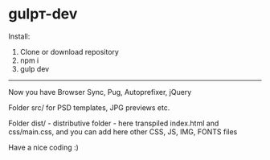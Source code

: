 # gulpт-dev

Install:

1. Clone or download repository
2. npm i
3. gulp dev

---

Now you have Browser Sync, Pug, Autoprefixer, jQuery

Folder src/ for PSD templates, JPG previews etc.

Folder dist/ - distributive folder - here transpiled index.html and css/main.css, and you can add here other CSS, JS, IMG, FONTS files

Have a nice coding :)
